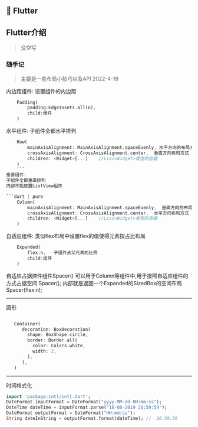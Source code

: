 ## 🍟 Flutter


## Flutter介绍

> 没空写






### 随手记

> 主要是一些布局小技巧以及API 2022-4-18





内边距组件:
设置组件的内边距

```dart | pure
	Padding(
		padding:EdgeInsets.all(n),
		child:组件
	)
```
水平组件:
子组件全都水平排列

```dart | pure
	Row(
		mainAxisAlignment: MainAxisAlignment.spaceEvenly, 水平方向的布局方式,spaceEvenly元素与元素之间,首尾元素与父容器的距离均匀分配
        crossAxisAlignment: CrossAxisAlignment.center,  垂直方向布局方式
        children: <Widget>[...]    //Lisi<Widget>类型的容器
	)
	```
垂直组件:
子组件全都垂直排列
内部不能放置ListView组件

```dart | pure
	Column(
		mainAxisAlignment: MainAxisAlignment.spaceEvenly,  垂直方向的布局方式,spaceEvenly元素与元素之间,首尾元素与父容器的距离均匀分配
        crossAxisAlignment: CrossAxisAlignment.center,  水平方向布局方式
        children: <Widget>[...]    //Lisi<Widget>类型的容器
	)
```
自适应组件:
类似flex布局中设置flex的值使得元素按占比布局

```dart | pure
	Expanded(
		flex:n,   子组件占父元素的比例
		child:组件
	)
```
	
自适应占据控件组件Spacer()
	可以用于Column等组件中,用于按照自适应组件的方式占据空间
		Spacer();   内部就是返回一个Expanded的SizedBox的空间布局
		Spacer(flex:n); 


--------------------------


圆形


```dart | pure

   Container(
      decoration: BoxDecoration(
        shape: BoxShape.circle,
        border: Border.all(
          color: Colors.white,
          width: 2,
        ),
      ),
   )

```



-----------------------


时间格式化

```dart | pure
import 'package:intl/intl.dart';
DateFormat inputFormat = DateFormat("yyyy-MM-dd HH:mm:ss");
DateTime dateTime = inputFormat.parse("18-08-2019 20:59:59");
DateFormat outputFormat = DateFormat("HH:mm:ss");
String dateInString = outputFormat.format(dateTime); //  20:59:59

```